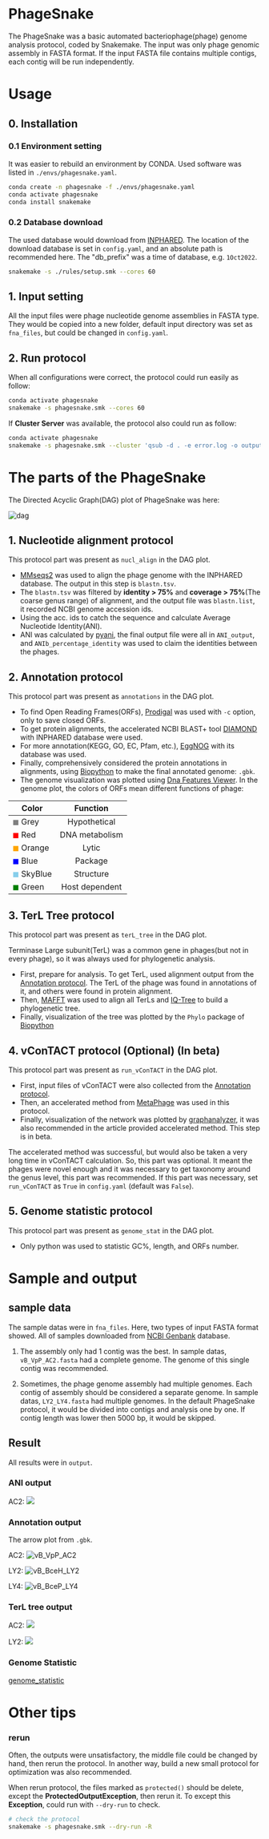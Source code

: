 # PhageSnake
The PhageSnake was a basic automated bacteriophage(phage) genome analysis protocol, coded by Snakemake.
The input was only phage genomic assembly in FASTA format.
If the input FASTA file contains multiple contigs, each contig will be run independently.

# Usage
## 0. Installation
### 0.1 Environment setting

It was easier to rebuild an environment by CONDA.
Used software was listed in `./envs/phagesnake.yaml`.

```bash
conda create -n phagesnake -f ./envs/phagesnake.yaml
conda activate phagesnake
conda install snakemake
```

### 0.2 Database download

The used database would download from [INPHARED](https://github.com/RyanCook94/inphared).
The location of the download database is set in `config.yaml`, and an absolute path is recommended here.
The "db_prefix" was a time of database, e.g. `1Oct2022`.

```bash
snakemake -s ./rules/setup.smk --cores 60
```

## 1. Input setting
All the input files were phage nucleotide genome assemblies in FASTA type.
They would be copied into a new folder, default input directory was set as `fna_files`, but could be changed in `config.yaml`.

## 2. Run protocol
When all configurations were correct, the protocol could run easily as follow:

```bash
conda activate phagesnake
snakemake -s phagesnake.smk --cores 60
```

If **Cluster Server** was available, the protocol also could run as follow:

```bash
conda activate phagesnake
snakemake -s phagesnake.smk --cluster 'qsub -d . -e error.log -o output.log' -j 4
```

# The parts of the PhageSnake
The Directed Acyclic Graph(DAG) plot of PhageSnake was here:

![dag](dag.svg)

## 1. Nucleotide alignment protocol
This protocol part was present as `nucl_align` in the DAG plot.

- [MMseqs2](https://github.com/soedinglab/MMseqs2) was used to align the phage genome with the INPHARED database. The output in this step is `blastn.tsv`.
- The `blastn.tsv` was filtered by **identity > 75%** and **coverage > 75%**(The coarse genus range) of alignment, and the output file was `blastn.list`, it recorded NCBI genome accession ids.
- Using the acc. ids to catch the sequence and calculate Average Nucleotide Identity(ANI).
- ANI was calculated by [pyani](https://github.com/widdowquinn/pyani), the final output file were all in `ANI_output`, and `ANIb_percentage_identity` was used to claim the identities between the phages.

## 2. Annotation protocol
This protocol part was present as `annotations` in the DAG plot.

- To find Open Reading Frames(ORFs), [Prodigal](https://github.com/hyattpd/Prodigal) was used with `-c` option, only to save closed ORFs.
- To get protein alignments, the accelerated NCBI BLAST+ tool [DIAMOND](https://github.com/bbuchfink/diamond) with INPHARED database were used.
- For more annotation(KEGG, GO, EC, Pfam, etc.), [EggNOG](https://github.com/eggnogdb/eggnog-mapper) with its database was used.
- Finally, comprehensively considered the protein annotations in alignments, using [Biopython](https://github.com/biopython/biopython) to make the final annotated genome: `.gbk`.
- The genome visualization was plotted using [Dna Features Viewer](https://github.com/Edinburgh-Genome-Foundry/DnaFeaturesViewer). In the genome plot, the colors of ORFs mean different functions of phage:

| Color                                             |    Function    |
| ------------------------------------------------- | :------------: |
| <font color="grey">$\blacksquare$</font> Grey       |  Hypothetical  |
| <font color="red">$\blacksquare$</font> Red         | DNA metabolism |
| <font color="orange">$\blacksquare$</font> Orange   |     Lytic      |
| <font color="blue">$\blacksquare$</font> Blue       |    Package     |
| <font color="skyblue">$\blacksquare$</font> SkyBlue |   Structure    |
| <font color="Green">$\blacksquare$</font>  Green    | Host dependent |

## 3. TerL Tree protocol
This protocol part was present as `terL_tree` in the DAG plot.

Terminase Large subunit(TerL) was a common gene in phages(but not in every phage), so it was always used for phylogenetic analysis.

- First, prepare for analysis. To get TerL, used alignment output from the [Annotation protocol](#2-annotation-protocol). The TerL of the phage was found in annotations of it, and others were found in protein alignment.
- Then, [MAFFT](https://github.com/GSLBiotech/mafft) was used to align all TerLs and [IQ-Tree](https://github.com/iqtree/iqtree2) to build a phylogenetic tree.
- Finally, visualization of the tree was plotted by the `Phylo` package of [Biopython](https://github.com/biopython/biopython)

## 4. vConTACT protocol (Optional) (In beta)
This protocol part was present as `run_vConTACT` in the DAG plot.

- First, input files of vConTACT were also collected from the [Annotation protocol](#2-annotation-protocol).
- Then, an accelerated method from [MetaPhage](https://github.com/MattiaPandolfoVR/MetaPhage) was used in this protocol.
- Finally, visualization of the network was plotted by [graphanalyzer](https://github.com/lazzarigioele/graphanalyzer), it was also recommended in the article provided accelerated method. This step is in beta.

The accelerated method was successful, but would also be taken a very long time in vConTACT calculation. So, this part was optional. It meant the phages were novel enough and it was necessary to get taxonomy around the genus level, this part was recommended.
If this part was necessary, set `run_vConTACT` as `True` in `config.yaml` (default was `False`).

 ## 5. Genome statistic protocol
This protocol part was present as `genome_stat` in the DAG plot.

- Only python was used to statistic GC%, length, and ORFs number.

# Sample and output
## sample data

The sample datas were in `fna_files`. Here, two types of input FASTA format showed. All of samples downloaded from [NCBI Genbank](https://www.ncbi.nlm.nih.gov/genbank/) database.

1. The assembly only had 1 contig was the best. In sample datas, `vB_VpP_AC2.fasta` had a complete genome. The genome of this single contig was recommended.

2. Sometimes, the phage genome assembly had multiple genomes. Each contig of assembly should be considered a separate genome. In sample datas, `LY2_LY4.fasta` had multiple genomes. In the default PhageSnake protocol, it would be divided into contigs and analysis one by one. If contig length was lower then 5000 bp, it would be skipped.

##  Result

All results were in `output`.

### ANI output

AC2: ![](output/vB_VpP_AC2_0/ANI_output/ANIb_percentage_identity.png)

### Annotation output

The arrow plot from `.gbk`.

AC2: ![vB_VpP_AC2](output/vB_VpP_AC2_0/vB_VpP_AC2_0.png)

LY2: ![vB_BceH_LY2](output/LY2_LY4_0/LY2_LY4_0.png)

LY4: ![vB_BceP_LY4](output/LY2_LY4_1/LY2_LY4_1.png)

### TerL tree output

AC2: ![](output/vB_VpP_AC2_0/TerL.png)

LY2: ![](output/LY2_LY4_0/TerL.png)

### Genome Statistic

[genome_statistic](seq_info.tsv)

# Other tips
### rerun
Often, the outputs were unsatisfactory, the middle file could be changed by hand, then rerun the protocol. In another way, build a new small protocol for optimization was also recommended.

When rerun protocol, the files marked as `protected()` should be delete, except the **ProtectedOutputException**, then rerun it.
To except this **Exception**, could run with `--dry-run` to check.

```bash
# check the protocol
snakemake -s phagesnake.smk --dry-run -R
```